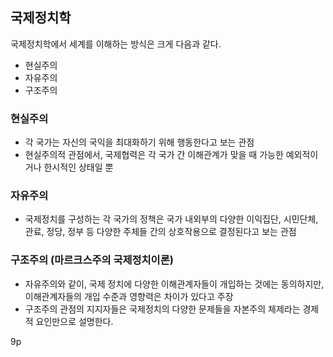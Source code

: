 
## 국제정치학

국제정치학에서 세계를 이해하는 방식은 크게 다음과 같다.
- 현실주의
- 자유주의
- 구조주의

### 현실주의
- 각 국가는 자신의 국익을 최대화하기 위해 행동한다고 보는 관점
- 현실주의적 관점에서, 국제협력은 각 국가 간 이해관계가 맞을 때 가능한 예외적이거나 한시적인 상태일 뿐

### 자유주의
- 국제정치를 구성하는 각 국가의 정책은 국가 내외부의 다양한 이익집단, 시민단체, 관료, 정당, 정부 등 다양한 주체들 간의 상호작용으로 결정된다고 보는 관점

### 구조주의 (마르크스주의 국제정치이론)
- 자유주의와 같이, 국제 정치에 다양한 이해관계자들이 개입하는 것에는 동의하지만, 이해관계자들의 개입 수준과 영향력은 차이가 있다고 주장
- 구조주의 관점의 지지자들은 국제정치의 다양한 문제들을 자본주의 체제라는 경제적 요인만으로 설명한다.

9p